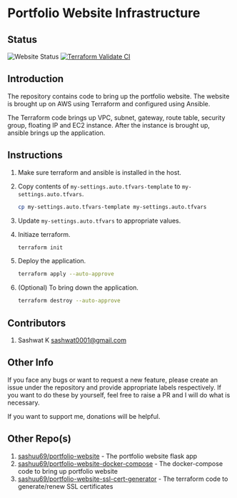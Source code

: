 # Portfolio Website Infrastructure

## Status

![Website Status](https://img.shields.io/website?url=https%3A%2F%2Fsashwat.in)
[![Terraform Validate CI](https://github.com/sashuu69/portfolio-website-infrastructure/actions/workflows/terraform-validate.yml/badge.svg)](https://github.com/sashuu69/portfolio-website-infrastructure/actions/workflows/terraform-validate.yml)

## Introduction

The repository contains code to bring up the portfolio website. The website is brought up on AWS using Terraform and configured using Ansible.

The Terraform code brings up VPC, subnet, gateway, route table, security group, floating IP and EC2 instance. After the instance is brought up, ansible brings up the application.

## Instructions

1. Make sure terraform and ansible is installed in the host.
2. Copy contents of `my-settings.auto.tfvars-template` to `my-settings.auto.tfvars`.
   
    ```bash
    cp my-settings.auto.tfvars-template my-settings.auto.tfvars
    ```
3. Update `my-settings.auto.tfvars` to appropriate values.
4. Initiaze terraform.
   
    ```bash
    terraform init
    ```
6. Deploy the application.
   
    ```bash
    terraform apply --auto-approve
    ```
8. (Optional) To bring down the application.
   
    ```bash
    terraform destroy --auto-approve
    ```

## Contributors

1. Sashwat K <sashwat0001@gmail.com>

## Other Info

If you face any bugs or want to request a new feature, please create an issue under the repository and provide appropriate labels respectively. If you want to do these by yourself, feel free to raise a PR and I will do what is necessary.

If you want to support me, donations will be helpful.

## Other Repo(s)

1. [sashuu69/portfolio-website](https://github.com/sashuu69/portfolio-website) - The portfolio website flask app
2. [sashuu69/portfolio-website-docker-compose](https://github.com/sashuu69/portfolio-website-docker-compose) - The docker-compose code to bring up portfolio website
3. [sashuu69/portfolio-website-ssl-cert-generator](https://github.com/sashuu69/portfolio-website-ssl-cert-generator) - The terraform code to generate/renew SSL certificates
